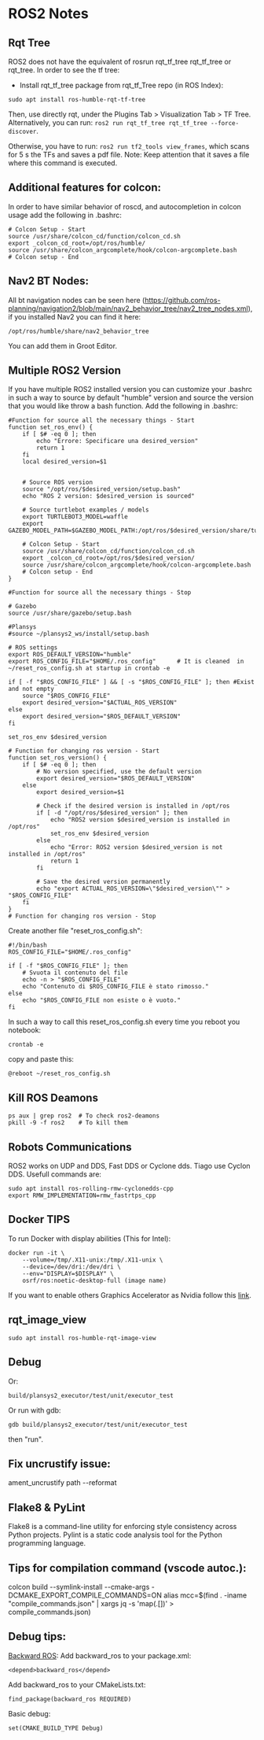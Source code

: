 # ROS2 Notes

## Rqt Tree
ROS2 does not have the equivalent of rosrun rqt_tf_tree rqt_tf_tree or rqt_tree. In order to see the tf tree:
 - Install rqt_tf_tree package from rqt_tf_Tree repo (in ROS Index):
```
sudo apt install ros-humble-rqt-tf-tree
```
Then, use directly rqt, under the Plugins Tab > Visualization Tab > TF Tree. Alternatively, you can run: `ros2 run rqt_tf_tree rqt_tf_tree --force-discover`.

Otherwise, you have to run: `ros2 run tf2_tools view_frames`, which scans for 5 s the TFs and saves a pdf file. Note: Keep attention that it saves a file where this command is executed.

## Additional features for colcon:
In order to have similar behavior of roscd, and autocompletion in colcon usage add the following in .bashrc:
```
# Colcon Setup - Start
source /usr/share/colcon_cd/function/colcon_cd.sh
export _colcon_cd_root=/opt/ros/humble/
source /usr/share/colcon_argcomplete/hook/colcon-argcomplete.bash
# Colcon setup - End
```

## Nav2 BT Nodes:
All bt navigation nodes can be seen here (https://github.com/ros-planning/navigation2/blob/main/nav2_behavior_tree/nav2_tree_nodes.xml), if you installed Nav2 you can find it here:
```
/opt/ros/humble/share/nav2_behavior_tree
```
You can add them in Groot Editor.

## Multiple ROS2 Version
If you have multiple ROS2 installed version you can customize your .bashrc in such a way to source by default "humble" version and source the version that you would like throw a bash function. Add the following in .bashrc:
```
#Function for source all the necessary things - Start
function set_ros_env() {
    if [ $# -eq 0 ]; then
        echo "Errore: Specificare una desired_version"
        return 1
    fi
    local desired_version=$1


    # Source ROS version
    source "/opt/ros/$desired_version/setup.bash"
    echo "ROS 2 version: $desired_version is sourced"

    # Source turtlebot examples / models
    export TURTLEBOT3_MODEL=waffle
    export GAZEBO_MODEL_PATH=$GAZEBO_MODEL_PATH:/opt/ros/$desired_version/share/turtlebot3_gazebo/models

    # Colcon Setup - Start
    source /usr/share/colcon_cd/function/colcon_cd.sh
    export _colcon_cd_root=/opt/ros/$desired_version/
    source /usr/share/colcon_argcomplete/hook/colcon-argcomplete.bash
    # Colcon setup - End
}

#Function for source all the necessary things - Stop

# Gazebo
source /usr/share/gazebo/setup.bash

#Plansys
#source ~/plansys2_ws/install/setup.bash

# ROS settings
export ROS_DEFAULT_VERSION="humble"
export ROS_CONFIG_FILE="$HOME/.ros_config"      # It is cleaned  in ~/reset_ros_config.sh at startup in crontab -e

if [ -f "$ROS_CONFIG_FILE" ] && [ -s "$ROS_CONFIG_FILE" ]; then #Exist and not empty
    source "$ROS_CONFIG_FILE"
    export desired_version="$ACTUAL_ROS_VERSION"
else
    export desired_version="$ROS_DEFAULT_VERSION"
fi

set_ros_env $desired_version

# Function for changing ros version - Start
function set_ros_version() {
    if [ $# -eq 0 ]; then
        # No version specified, use the default version
        export desired_version="$ROS_DEFAULT_VERSION"
    else
        export desired_version=$1

        # Check if the desired version is installed in /opt/ros
        if [ -d "/opt/ros/$desired_version" ]; then
            echo "ROS2 version $desired_version is installed in /opt/ros"
            set_ros_env $desired_version
        else
            echo "Error: ROS2 version $desired_version is not installed in /opt/ros"
            return 1
        fi

        # Save the desired version permanently
        echo "export ACTUAL_ROS_VERSION=\"$desired_version\"" > "$ROS_CONFIG_FILE"
    fi
}
# Function for changing ros version - Stop

```

Create another file "reset_ros_config.sh":
```
#!/bin/bash
ROS_CONFIG_FILE="$HOME/.ros_config"

if [ -f "$ROS_CONFIG_FILE" ]; then
    # Svuota il contenuto del file
    echo -n > "$ROS_CONFIG_FILE"
    echo "Contenuto di $ROS_CONFIG_FILE è stato rimosso."
else
    echo "$ROS_CONFIG_FILE non esiste o è vuoto."
fi
```

In such a way to call this reset_ros_config.sh every time you reboot you notebook:
```
crontab -e
```
copy and paste this:


```
@reboot ~/reset_ros_config.sh
```

## Kill ROS Deamons
```
ps aux | grep ros2 	# To check ros2-deamons 
pkill -9 -f ros2 	# To kill them
```


## Robots Communications
ROS2 works on UDP and DDS, Fast DDS or Cyclone dds. Tiago use Cyclon DDS. 
Usefull commands are:
```
sudo apt install ros-rolling-rmw-cyclonedds-cpp
export RMW_IMPLEMENTATION=rmw_fastrtps_cpp
```

## Docker TIPS
To run Docker with display abilities (This for Intel): 
```
docker run -it \
    --volume=/tmp/.X11-unix:/tmp/.X11-unix \
    --device=/dev/dri:/dev/dri \
    --env="DISPLAY=$DISPLAY" \
    osrf/ros:noetic-desktop-full (image name)
```
If you want to enable others Graphics Accelerator as Nvidia follow this [link](http://wiki.ros.org/action/login/docker/Tutorials/Hardware%20Acceleration#nvidia-docker2).

## rqt_image_view
```
sudo apt install ros-humble-rqt-image-view
```

## Debug
Or: 
```
build/plansys2_executor/test/unit/executor_test
```

Or run with gdb:
```
gdb build/plansys2_executor/test/unit/executor_test
```
then "run".

## Fix uncrustify issue:
ament_uncrustify path --reformat

## Flake8 & PyLint
Flake8 is a command-line utility for enforcing style consistency across Python projects.
Pylint is a static code analysis tool for the Python programming language.


## Tips for compilation command (vscode autoc.):
colcon build --symlink-install --cmake-args -DCMAKE_EXPORT_COMPILE_COMMANDS=ON
alias mcc=$(find . -iname "compile_commands.json" | xargs jq -s 'map(.[])' > compile_commands.json)

## Debug tips:
[Backward ROS](https://github.com/pal-robotics/backward_ros):
Add backward_ros to your package.xml:
```
<depend>backward_ros</depend>
```

Add backward_ros to your CMakeLists.txt:
```
find_package(backward_ros REQUIRED)
```

Basic debug: 
```
set(CMAKE_BUILD_TYPE Debug)
```

